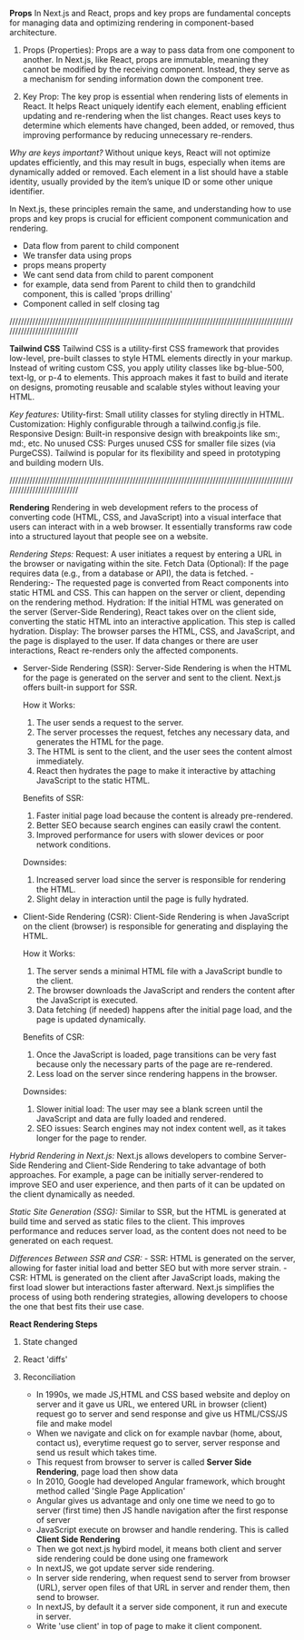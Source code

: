 **Props**
In Next.js and React, props and key props are fundamental concepts for managing data and optimizing rendering in component-based architecture.

1. Props (Properties):
    Props are a way to pass data from one component to another. In Next.js, like React, props are immutable, meaning they cannot be modified by the receiving component. Instead, they serve as a mechanism for sending information down the component tree.

2. Key Prop:
    The key prop is essential when rendering lists of elements in React. It helps React uniquely identify each element, enabling efficient updating and re-rendering when the list changes. React uses keys to determine which elements have changed, been added, or removed, thus improving performance by reducing unnecessary re-renders.

_Why are keys important?_
    Without unique keys, React will not optimize updates efficiently, and this may result in bugs, especially when items are dynamically added or removed. Each element in a list should have a stable identity, usually provided by the item’s unique ID or some other unique identifier.

In Next.js, these principles remain the same, and understanding how to use props and key props is crucial for efficient component communication and rendering​.
- Data flow from parent to child component
- We transfer data using props
- props means property
- We cant send data from child to parent component
- for example, data send from Parent to child then to grandchild component, this is called 'props drilling'
- Component called in self closing tag

///////////////////////////////////////////////////////////////////////////////////////////////////////////////////////////

**Tailwind CSS**
Tailwind CSS is a utility-first CSS framework that provides low-level, pre-built classes to style HTML elements directly in your markup. Instead of writing custom CSS, you apply utility classes like bg-blue-500, text-lg, or p-4 to elements. This approach makes it fast to build and iterate on designs, promoting reusable and scalable styles without leaving your HTML.

*Key features:*
    Utility-first: Small utility classes for styling directly in HTML.
    Customization: Highly configurable through a tailwind.config.js file.
    Responsive Design: Built-in responsive design with breakpoints like sm:, md:, etc.
    No unused CSS: Purges unused CSS for smaller file sizes (via PurgeCSS).
    Tailwind is popular for its flexibility and speed in prototyping and building modern UIs.

///////////////////////////////////////////////////////////////////////////////////////////////////////////////////////////

**Rendering**
Rendering in web development refers to the process of converting code (HTML, CSS, and JavaScript) into a visual interface that users can interact with in a web browser. It essentially transforms raw code into a structured layout that people see on a website.

*Rendering Steps:*
    Request: A user initiates a request by entering a URL in the browser or navigating within the site.
    Fetch Data (Optional): If the page requires data (e.g., from a database or API), the data is fetched.
    -Rendering:-
    The requested page is converted from React components into static HTML and CSS. This can happen on the server or client, depending on the rendering method.
    Hydration: If the initial HTML was generated on the server (Server-Side Rendering), React takes over on the client side, converting the static HTML into an interactive application. This step is called hydration.
    Display: The browser parses the HTML, CSS, and JavaScript, and the page is displayed to the user. If data changes or there are user interactions, React re-renders only the affected components.

- Server-Side Rendering (SSR):
    Server-Side Rendering is when the HTML for the page is generated on the server and sent to the client. Next.js offers built-in support for SSR.

    How it Works:
    1) The user sends a request to the server.
    2) The server processes the request, fetches any necessary data, and generates the HTML for the page.
    3) The HTML is sent to the client, and the user sees the content almost immediately.
    4) React then hydrates the page to make it interactive by attaching JavaScript to the static HTML.

    Benefits of SSR:
    1) Faster initial page load because the content is already pre-rendered.
    2) Better SEO because search engines can easily crawl the content.
    3) Improved performance for users with slower devices or poor network conditions.

    Downsides:
    1) Increased server load since the server is responsible for rendering the HTML.
    2) Slight delay in interaction until the page is fully hydrated.

- Client-Side Rendering (CSR):
    Client-Side Rendering is when JavaScript on the client (browser) is responsible for generating and displaying the HTML.

    How it Works:
    1) The server sends a minimal HTML file with a JavaScript bundle to the client.
    2) The browser downloads the JavaScript and renders the content after the JavaScript is executed.
    3) Data fetching (if needed) happens after the initial page load, and the page is updated dynamically.

    Benefits of CSR:
    1) Once the JavaScript is loaded, page transitions can be very fast because only the necessary parts of the page are re-rendered.
    2) Less load on the server since rendering happens in the browser.

    Downsides:
    1) Slower initial load: The user may see a blank screen until the JavaScript and data are fully loaded and rendered.
    2) SEO issues: Search engines may not index content well, as it takes longer for the page to render.

*Hybrid Rendering in Next.js:*
Next.js allows developers to combine Server-Side Rendering and Client-Side Rendering to take advantage of both approaches. For example, a page can be initially server-rendered to improve SEO and user experience, and then parts of it can be updated on the client dynamically as needed.

*Static Site Generation (SSG):*
Similar to SSR, but the HTML is generated at build time and served as static files to the client. This improves performance and reduces server load, as the content does not need to be generated on each request.

*Differences Between SSR and CSR:*
    - SSR: HTML is generated on the server, allowing for faster initial load and better SEO but with more server strain.
    - CSR: HTML is generated on the client after JavaScript loads, making the first load slower but interactions faster afterward.
Next.js simplifies the process of using both rendering strategies, allowing developers to choose the one that best fits their use case​.

**React Rendering Steps**
1) State changed
2) React 'diffs'
3) Reconciliation

    - In 1990s, we made JS,HTML and CSS based website and deploy on server and it gave us URL, we entered URL in browser (client) request go to server and send response and give us HTML/CSS/JS file and make model
    - When we navigate and click on for example navbar (home, about, contact us), everytime request go to server, server response and send us result which takes time.
    - This request from browser to server is called **Server Side Rendering**, page load then show data
    - In 2010, Google had developed Angular framework, which brought method called 'Single Page Application'
    - Angular gives us advantage and only one time we need to go to server (first time) then JS handle navigation after the first response of server
    - JavaScript execute on browser and handle rendering. This is called **Client Side Rendering**
    - Then we got next.js hybird model, it means both client and server side rendering could be done using one framework
    - In nextJS, we got update server side rendering.
    - In server side rendering, when request send to server from browser (URL), server open files of that URL in server and render them, then send to browser.
    - In nextJS, by default it a server side component, it run and execute in server.
    - Write 'use client' in top of page to make it client component.